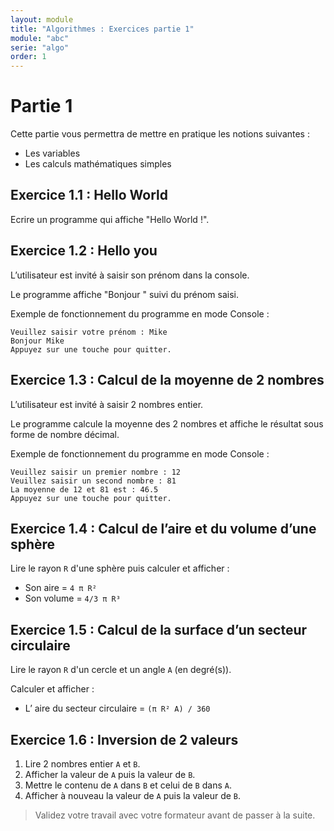 ```yaml
---
layout: module
title: "Algorithmes : Exercices partie 1"
module: "abc"
serie: "algo"
order: 1
---
```


# Partie 1 

Cette partie vous permettra de mettre en pratique les notions suivantes : 
- Les variables
- Les calculs mathématiques simples 

## Exercice 1.1 : Hello World

Ecrire un programme qui affiche "Hello World !".

## Exercice 1.2 : Hello you

L’utilisateur est invité à saisir son prénom dans la console.

Le programme affiche "Bonjour " suivi du prénom saisi.

Exemple de fonctionnement du programme en mode Console :

```
Veuillez saisir votre prénom : Mike 
Bonjour Mike
Appuyez sur une touche pour quitter.
```

## Exercice 1.3 : Calcul de la moyenne de 2 nombres

L’utilisateur est invité à saisir 2 nombres entier.

Le programme calcule la moyenne des 2 nombres et affiche le résultat sous forme de nombre décimal.

Exemple de fonctionnement du programme en mode Console :

```
Veuillez saisir un premier nombre : 12 
Veuillez saisir un second nombre : 81
La moyenne de 12 et 81 est : 46.5
Appuyez sur une touche pour quitter.
```

## Exercice 1.4 : Calcul de l’aire et du volume d’une sphère

Lire le rayon `R` d'une sphère puis calculer et afficher :
- Son aire = 	`4 π R²`
- Son volume =	`4/3 π R³`

## Exercice 1.5 : Calcul de la surface d’un secteur circulaire

Lire le rayon `R` d'un cercle et un angle `A` (en degré(s)). 

Calculer et afficher :
- L’ aire du secteur circulaire =   `(π R² A) / 360`


## Exercice 1.6 : Inversion de 2 valeurs

1. Lire 2 nombres entier `A` et `B`. 
2. Afficher la valeur de `A` puis la valeur de `B`.
3. Mettre le contenu de `A` dans `B` et celui de `B` dans `A`.
4. Afficher à nouveau la valeur de `A` puis la valeur de `B`.

> Validez votre travail avec votre formateur avant de passer à la suite.